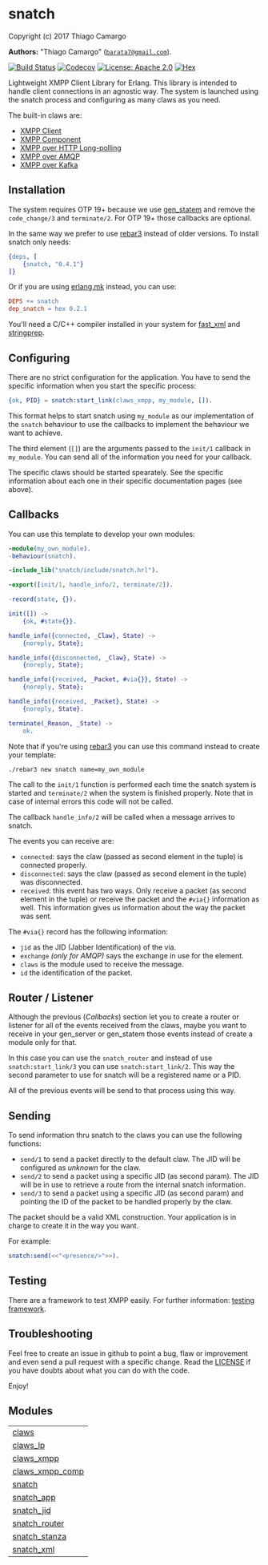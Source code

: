 

# snatch #

Copyright (c) 2017 Thiago Camargo

__Authors:__ "Thiago Camargo" ([`barata7@gmail.com`](mailto:barata7@gmail.com)).

[![Build Status](https://img.shields.io/travis/snatch-xmpp/snatch/master.svg)](https://travis-ci.org/snatch-xmpp/snatch)
[![Codecov](https://img.shields.io/codecov/c/github/snatch-xmpp/snatch.svg)](https://codecov.io/gh/snatch-xmpp/snatch)
[![License: Apache 2.0](https://img.shields.io/github/license/snatch-xmpp/snatch.svg)](https://raw.githubusercontent.com/snatch-xmpp/snatch/master/LICENSE)
[![Hex](https://img.shields.io/hexpm/v/snatch.svg)](https://hex.pm/packages/snatch)

Lightweight XMPP Client Library for Erlang. This library is intended to handle client connections in an agnostic way. The system is launched using the snatch process and configuring as many claws as you need.

The built-in claws are:

- [XMPP Client](doc/how-to/claws_xmpp.md)
- [XMPP Component](doc/how-to/claws_xmpp_comp.md)
- [XMPP over HTTP Long-polling](doc/how-to/claws_lp.md)
- [XMPP over AMQP](https://github.com/snatch-xmpp/claws_rabbitmq)
- [XMPP over Kafka](https://github.com/snatch-xmpp/claws_kafka)

Installation
------------

The system requires OTP 19+ because we use [gen_statem](http://erlang.org/doc/design_principles/statem) and remove the `code_change/3` and `terminate/2`. For OTP 19+ those callbacks are optional.

In the same way we prefer to use [rebar3](http://www.rebar3.org) instead of older versions. To install snatch only needs:

```erlang
{deps, [
    {snatch, "0.4.1"}
]}
```

Or if you are using [erlang.mk](https://erlang.mk) instead, you can use:

```Makefile
DEPS += snatch
dep_snatch = hex 0.2.1
```

You'll need a C/C++ compiler installed in your system for [fast_xml](https://github.com/processone/fast_xml) and [stringprep](https://github.com/processone/stringprep).

Configuring
-----------

There are no strict configuration for the application. You have to send the specific information when you start the specific process:

```erlang
{ok, PID} = snatch:start_link(claws_xmpp, my_module, []).
```

This format helps to start snatch using `my_module` as our implementation of the `snatch` behaviour to use the callbacks to implement the behaviour we want to achieve.

The third element (`[]`) are the arguments passed to the `init/1` callback in `my_module`. You can send all of the information you need for your callback.

The specific claws should be started spearately. See the specific information about each one in their specific documentation pages (see above).

Callbacks
---------

You can use this template to develop your own modules:

```erlang
-module(my_own_module).
-behaviour(snatch).

-include_lib("snatch/include/snatch.hrl").

-export([init/1, handle_info/2, terminate/2]).

-record(state, {}).

init([]) ->
    {ok, #state{}}.

handle_info({connected, _Claw}, State) ->
    {noreply, State};

handle_info({disconnected, _Claw}, State) ->
    {noreply, State};

handle_info({received, _Packet, #via{}}, State) ->
    {noreply, State};

handle_info({received, _Packet}, State) ->
    {noreply, State}.

terminate(_Reason, _State) ->
    ok.
```

Note that if you're using [rebar3](https://rebar3.org) you can use this command instead to create your template:

```
./rebar3 new snatch name=my_own_module
```

The call to the `init/1` function is performed each time the snatch system is started and `terminate/2` when the system is finished properly. Note that in case of internal errors this code will not be called.

The callback `handle_info/2` will be called when a message arrives to snatch.

The events you can receive are:

- `connected`: says the claw (passed as second element in the tuple) is connected properly.
- `disconnected`: says the claw (passed as second element in the tuple) was disconnected.
- `received`: this event has two ways. Only receive a packet (as second element in the tuple) or receive the packet and the `#via{}` information as well. This information gives us information about the way the packet was sent.

The `#via{}` record has the following information:

- `jid` as the JID (Jabber Identification) of the via.
- `exchange` *(only for AMQP)* says the exchange in use for the element.
- `claws` is the module used to receive the message.
- `id` the identification of the packet.

Router / Listener
-----------------

Although the previous (*Callbacks*) section let you to create a router or listener for all of the events received from the claws, maybe you want to receive in your gen_server or gen_statem those events instead of create a module only for that.

In this case you can use the `snatch_router` and instead of use `snatch:start_link/3` you can use `snatch:start_link/2`. This way the second parameter to use for snatch will be a registered name or a PID.

All of the previous events will be send to that process using this way.

Sending
-------

To send information thru snatch to the claws you can use the following functions:

- `send/1` to send a packet directly to the default claw. The JID will be configured as *unknown* for the claw.
- `send/2` to send a packet using a specific JID (as second param). The JID will be in use to retrieve a route from the internal snatch information.
- `send/3` to send a packet using a specific JID (as second param) and pointing the ID of the packet to be handled properly by the claw.

The packet should be a valid XML construction. Your application is in charge to create it in the way you want.

For example:

```erlang
snatch:send(<<"<presence/>">>).
```

Testing
-------

There are a framework to test XMPP easily. For further information: [testing framework](https://github.com/snatch-xmpp/snatch_test_framework).

Troubleshooting
---------------

Feel free to create an issue in github to point a bug, flaw or improvement and even send a pull request with a specific change. Read the [LICENSE](LICENSE) if you have doubts about what you can do with the code.

Enjoy!


## Modules ##


<table width="100%" border="0" summary="list of modules">
<tr><td><a href="claws.md" class="module">claws</a></td></tr>
<tr><td><a href="claws_lp.md" class="module">claws_lp</a></td></tr>
<tr><td><a href="claws_xmpp.md" class="module">claws_xmpp</a></td></tr>
<tr><td><a href="claws_xmpp_comp.md" class="module">claws_xmpp_comp</a></td></tr>
<tr><td><a href="snatch.md" class="module">snatch</a></td></tr>
<tr><td><a href="snatch_app.md" class="module">snatch_app</a></td></tr>
<tr><td><a href="snatch_jid.md" class="module">snatch_jid</a></td></tr>
<tr><td><a href="snatch_router.md" class="module">snatch_router</a></td></tr>
<tr><td><a href="snatch_stanza.md" class="module">snatch_stanza</a></td></tr>
<tr><td><a href="snatch_xml.md" class="module">snatch_xml</a></td></tr></table>

